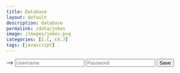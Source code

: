 ```yaml
---
title: Database
layout: default
description: database
permalink: /data/jokes
image: /images/jokes.png
categories: [1.C, C4.7]
tags: [javascript]
---
```



<!-- HTML table fragment for page -->
<!-- <table>
  <thead>
  <tr>
    <th>Username</th>
  </tr>
  </thead>
  <tbody id="result">
    <!-- javascript generated data -->
  <!-- </tbody>
</table> --> -->

<input type="text" id="newJoke" placeholder="Username">
<input type="text" id="newJoke1" placeholder="Password">
<button id="btn" onclick="AddNewEntryReaction()">Save</button>


<div id="result" class="row"></div>


<!-- Script is layed out in a sequence (without a function) and will execute when page is loaded -->
<script>

  // prepare HTML defined "result" container for new output
  const resultContainer = document.getElementById("result");

  // keys for joke reactions
  const HAHA = "haha";
  const BOOHOO = "boohoo";
  const NEWENTRY = "new";

  // prepare fetch urls
  // const url = "https://flockhub.nighthawkcoding.ml/api/jokes";
  const url = "https://flockhub.nighthawkcoding.ml/api/jokes";
  const get_url = url +"/";
  const like_url = url + "/like/";  // haha reaction
  const jeer_url = url + "/jeer/";  // boohoo reaction
  const new_joke_url = url + "/newJoke/";  // newJoke reaction

  // prepare fetch GET options
  const options = {
    method: 'GET', // *GET, POST, PUT, DELETE, etc.
    mode: 'cors', // no-cors, *cors, same-origin
    cache: 'default', // *default, no-cache, reload, force-cache, only-if-cached
    credentials: 'same-origin', // include, same-origin, omit
    headers: {
      'Content-Type': 'application/json'
      // 'Content-Type': 'application/x-www-form-urlencoded',
    },
  };
  // prepare fetch PUT options, clones with JS Spread Operator (...)
  const put_options = {...options, method: 'PUT'}; // clones and replaces method

  // fetch the API
  fetch(get_url, options)
    // response is a RESTful "promise" on any successful fetch
    .then(response => {
      // check for response errors
      if (response.status !== 200) {
          error('GET API response failure: ' + response.status);
          return;
      }
      // valid response will have JSON data
      response.json().then(data => {
          console.log(data);
          for (const row of data) {
          // make "card element" for each "row of data"
          const card = document.createElement("div");
          card.className = "card";
          card.style = "width: 18rem; margin: 3rem; border-radius: 1rem; background-color: #FFFFFF"
          
          // td for song cell
          const cardbody = document.createElement("div");
            cardbody.className = "card-body";
            cardbody.innerHTML = "<iframe style='border-radius:12px' src='" + row.song + "' width='100%' height='352' frameBorder='0' allowfullscreen='0' allow='autoplay; clipboard-write; encrypted-media; fullscreen; picture-in-picture' loading='lazy'></iframe>";  // add fetched data to innerHTML

          // td for haha cell with onclick actions
          const joke_but = document.createElement("a");
            joke_but.id = NEWENTRY+row.id;
            joke_but.className = "btn btn-success mx-1";   // establishes a HAHA JS id for cell
            joke_but.innerHTML = "Like - [" + row.joke + "]";;  // add fetched "haha count" to innerHTML

          card.appendChild(cardbody);
          cardbody.appendChild(joke_but);

          resultContainer.appendChild(card);
      })
  })
  // catch fetch errors (ie Nginx ACCESS to server blocked)
  .catch(err => {
    error(err + " " + get_url);
  });

 
  // Add a new entry function
  function AddNewEntryReaction() {
      var newJoke = document.getElementById("newJoke").value;
      var newJoke1 = document.getElementById("newJoke1").value;
     
      reaction(NEWENTRY, new_joke_url+newJoke+"/"+newJoke1, 0);
  }

  function Try() {
    alert("Hello! I am an alert box!!");
  }

  // Reaction function to likes or jeers user actions
  function reaction(type, put_url, elemID) {

    // fetch the API
    fetch(put_url, put_options)
    // response is a RESTful "promise" on any successful fetch
    .then(response => {
      // check for response errors
      if (response.status !== 200) {
          error("PUT API response failure: " + response.status)
          return;  // api failure
      }
      // valid response will have JSON data
      response.json().then(data => {
          console.log(data);
          // Likes or Jeers updated/incremented
          if (type === HAHA) // like data element
            document.getElementById(elemID).innerHTML = data.haha;  // fetched haha data assigned to haha Document Object Model (DOM)
          else if (type === BOOHOO) // jeer data element
            document.getElementById(elemID).innerHTML = data.boohoo; 
          //else if (type === NEWENTRY) // jeer data element
            //document.getElementById(elemID).innerHTML = data.boohoo;    // fetched boohoo data assigned to boohoo Document Object Model (DOM)
          else if (type === NEWENTRY)     
            alert("account made");     
          else
            error("unknown type: " + type);  // should never occur
      })
    })
    // catch fetch errors (ie Nginx ACCESS to server blocked)
    .catch(err => {
      error(err + " " + put_url);
    });
    
  }

  // Something went wrong with actions or responses
  function error(err) {
    // log as Error in console
    console.error(err);
    // append error to resultContainer
    const tr = document.createElement("tr");
    const td = document.createElement("td");
    td.innerHTML = err;
    tr.appendChild(td);
    resultContainer.appendChild(tr);
  }

</script>
